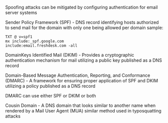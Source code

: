 Spoofing attacks can be mitigated by configuring authentication for email server systems

Sender Policy Framework (SPF) - DNS record identifying hosts authorized to send mail for the domain with only one being allowed per domain
sample:
```
TXT @ v=spf1
mx include:_spf.google.com
include:email.freshdesk.com -all
```

DomainKeys Identified Mail (DKIM) - Provides a cryptographic authentication mechanism for mail utilizing a public key published as a DNS record

Domain-Based Message Authentication, Reporting, and Conformance (DMARC) - A framework for ensuring proper application of SPF and DKIM utilizing a policy published as a DNS record

DMARC can use either SPF or DKIM or both

Cousin Domain - A DNS domain that looks similar to another name when rendered by a Mail User Agent (MUA) similar method used in typosquatting attacks



